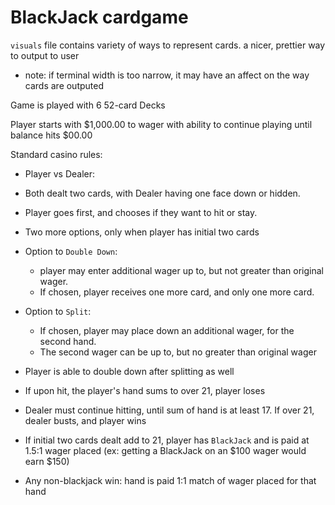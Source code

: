 # BlackJack cardgame
 
`visuals` file contains variety of ways to represent cards. a nicer, prettier way to output to user  
 - note: if terminal width is too narrow, it may have an affect on the way cards are outputed

Game is played with 6 52-card Decks
  
Player starts with $1,000.00 to wager with ability to continue playing until balance hits $00.00

Standard casino rules:  
  - Player vs Dealer: 
  - Both dealt two cards, with Dealer having one face down or hidden. 
  - Player goes first, and chooses if they want to hit or stay. 
  - Two more options, only when player has initial two cards    
  - Option to `Double Down`:
    - player may enter additional wager up to, but not greater than original wager. 
    - If chosen, player receives one more card, and only one more card. 
  - Option to `Split`:
    - If chosen, player may place down an additional wager, for the second hand.   
    - The second wager can be up to, but no greater than original wager
    
  - Player is able to double down after splitting as well
    
  - If upon hit, the player's hand sums to over 21, player loses  
  - Dealer must continue hitting, until sum of hand is at least 17. If over 21, dealer busts, and player wins  
    
  - If initial two cards dealt add to 21, player has `BlackJack` and is paid at 1.5:1 wager placed (ex: getting a BlackJack on an $100 wager would earn $150)   
    
  - Any non-blackjack win: hand is paid 1:1 match of wager placed for that hand
